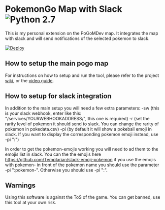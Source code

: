 # PokemonGo Map with Slack![Python 2.7](https://img.shields.io/badge/python-2.7-blue.svg)


This is my personal extension on the PoGoMDev map. It integrates the map with slack and will send notifications of the selected pokemon to slack.

[![Deploy](https://www.herokucdn.com/deploy/button.png)](https://heroku.com/deploy)


## How to setup the main pogo map

For instructions on how to setup and run the tool, please refer to the project [wiki](https://github.com/AHAAAAAAA/PokemonGo-Map/wiki), or the [video guide](https://www.youtube.com/watch?v=RJKAulPCkRI).

## How to setup for slack integration

In addition to the main setup you will need a few extra parameters:
-sw (this is your slack webhook, enter like this: "/services/YOURWEBHOOKADDRESS/", this one is required)
-r (set the rarity level of pokemon it should send to slack. You can change the rarity of pokemon in pokedata.csv)
-pi (by default it will show a pokeball emoji in slack. If you want to display the corresponding pokemon emoji instead, use -pi ":")

In order to get the pokemon-emojis working you will need to ad them to the emojis list in slack. You can the the emojis here
https://github.com/Templarian/slack-emoji-pokemon
if you use the emojis with pokemon- in front of the pokemon name you should use the parameter -pi ":pokemon-". Otherwise you should use -pi ":".

## Warnings

Using this software is against the ToS of the game. You can get banned, use this tool at your own risk.
